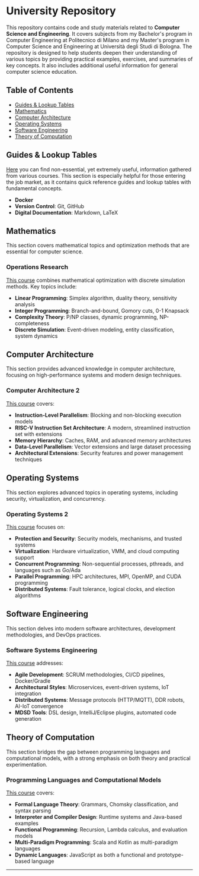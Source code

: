 # University Repository

This repository contains code and study materials related to **Computer Science and Engineering**. It covers subjects from my Bachelor's program in Computer Engineering at Politecnico di Milano and my Master's program in Computer Science and Engineering at Università degli Studi di Bologna. The repository is designed to help students deepen their understanding of various topics by providing practical examples, exercises, and summaries of key concepts. It also includes additional useful information for general computer science education.

## Table of Contents

- [Guides & Lookup Tables](#guides--lookup-tables)
- [Mathematics](#mathematics)
- [Computer Architecture](#computer-architecture)
- [Operating Systems](#operating-systems)
- [Software Engineering](#software-engineering)
- [Theory of Computation](#theory-of-computation)

## Guides & Lookup Tables

[Here](Guides&LookupTables) you can find non-essential, yet extremely useful, information gathered from various courses. This section is especially helpful for those entering the job market, as it contains quick reference guides and lookup tables with fundamental concepts.

- **Docker**
- **Version Control**: Git, GitHub
- **Digital Documentation**: Markdown, LaTeX

## Mathematics

This section covers mathematical topics and optimization methods that are essential for computer science.

### Operations Research
[This course](OperationsResearch) combines mathematical optimization with discrete simulation methods. Key topics include:
- **Linear Programming**: Simplex algorithm, duality theory, sensitivity analysis  
- **Integer Programming**: Branch-and-bound, Gomory cuts, 0-1 Knapsack  
- **Complexity Theory**: P/NP classes, dynamic programming, NP-completeness  
- **Discrete Simulation**: Event-driven modeling, entity classification, system dynamics

## Computer Architecture

This section provides advanced knowledge in computer architecture, focusing on high-performance systems and modern design techniques.

### Computer Architecture 2
[This course](ComputerArchitecture2) covers:
- **Instruction-Level Parallelism**: Blocking and non-blocking execution models
- **RISC-V Instruction Set Architecture**: A modern, streamlined instruction set with extensions
- **Memory Hierarchy**: Caches, RAM, and advanced memory architectures
- **Data-Level Parallelism**: Vector extensions and large dataset processing
- **Architectural Extensions**: Security features and power management techniques

## Operating Systems

This section explores advanced topics in operating systems, including security, virtualization, and concurrency.

### Operating Systems 2
[This course](OperatingSystems2) focuses on:
- **Protection and Security**: Security models, mechanisms, and trusted systems
- **Virtualization**: Hardware virtualization, VMM, and cloud computing support
- **Concurrent Programming**: Non-sequential processes, pthreads, and languages such as Go/Ada
- **Parallel Programming**: HPC architectures, MPI, OpenMP, and CUDA programming
- **Distributed Systems**: Fault tolerance, logical clocks, and election algorithms

## Software Engineering

This section delves into modern software architectures, development methodologies, and DevOps practices.

### Software Systems Engineering
[This course](SoftwareSystemsEngineering) addresses:
- **Agile Development**: SCRUM methodologies, CI/CD pipelines, Docker/Gradle
- **Architectural Styles**: Microservices, event-driven systems, IoT integration
- **Distributed Systems**: Message protocols (HTTP/MQTT), DDR robots, AI-IoT convergence
- **MDSD Tools**: DSL design, IntelliJ/Eclipse plugins, automated code generation

## Theory of Computation

This section bridges the gap between programming languages and computational models, with a strong emphasis on both theory and practical experimentation.

### Programming Languages and Computational Models
[This course](ProgrammingLanguages&ComputationalModels) covers:
- **Formal Language Theory**: Grammars, Chomsky classification, and syntax parsing
- **Interpreter and Compiler Design**: Runtime systems and Java-based examples
- **Functional Programming**: Recursion, Lambda calculus, and evaluation models
- **Multi-Paradigm Programming**: Scala and Kotlin as multi-paradigm languages
- **Dynamic Languages**: JavaScript as both a functional and prototype-based language

---